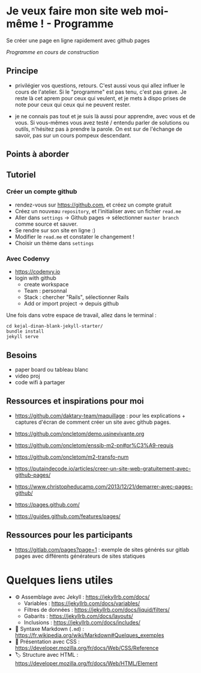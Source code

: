 # Je veux faire mon site web moi-même ! - Programme

Se créer une page en ligne rapidement avec github pages

*Programme en cours de construction*

## Principe

- privilégier vos questions, retours. C'est aussi vous qui allez influer le cours de l'atelier. Si le "programme" est pas tenu, c'est pas grave. Je reste là cet aprem pour ceux qui veulent, et je mets à dispo prises de note pour ceux qui ceux qui ne peuvent rester.

- je ne connais pas tout et je suis là aussi pour apprendre, avec vous et de vous. Si vous-mêmes vous avez testé / entendu parler de solutions ou outils, n'hésitez pas à prendre la parole. On est sur de l'échange de savoir, pas sur un cours pompeux descendant.

## Points à aborder

## Tutoriel

### Créer un compte github

- rendez-vous sur https://github.com, et créez un compte gratuit
- Créez un nouveau `repository`, et l'initialiser avec un fichier `read.me`
- Aller dans `settings` -> Github pages -> sélectionner `master branch` comme source et sauver.
- Se rendre sur son site en ligne :)
- Modifier le `read.me` et constater le changement !
- Choisir un thème dans `settings`

### Avec Codenvy

- https://codenvy.io
- login with github
  - create workspace
  - Team : personnal
  - Stack : chercher "Rails", sélectionner Rails
  - Add or import project -> depuis github

Une fois dans votre espace de travail, allez dans le terminal :
```
cd kejal-dinan-blank-jekyll-starter/
bundle install
jekyll serve
```



## Besoins
- paper board ou tableau blanc
- video proj
- code wifi à partager

## Ressources et inspirations pour moi
- https://github.com/daktary-team/maquillage : pour les explications + captures d'écran de comment créer un site avec github pages.
- https://github.com/oncletom/demo.usinevivante.org
- https://github.com/oncletom/enssib-m2-pn#pr%C3%A9-requis
- https://github.com/oncletom/m2-transfo-num

- https://putaindecode.io/articles/creer-un-site-web-gratuitement-avec-github-pages/
- https://www.christopheducamp.com/2013/12/21/demarrer-avec-pages-github/
- https://pages.github.com/
- https://guides.github.com/features/pages/

## Ressources pour les participants

- https://gitlab.com/pages?page=1 : exemple de sites générés sur gitlab pages avec différents générateurs de sites statiques


# Quelques liens utiles

- ⚙️ Assemblage avec Jekyll : https://jekyllrb.com/docs/
  - Variables : https://jekyllrb.com/docs/variables/
  - Filtres de données : https://jekyllrb.com/docs/liquid/filters/
  - Gabarits : https://jekyllrb.com/docs/layouts/
  - Inclusions : https://jekyllrb.com/docs/includes/
- 📝 Syntaxe Markdown (`.md`) : https://fr.wikipedia.org/wiki/Markdown#Quelques_exemples
- 🎨 Présentation avec CSS : https://developer.mozilla.org/fr/docs/Web/CSS/Reference
- 🏷 Structure avec HTML : https://developer.mozilla.org/fr/docs/Web/HTML/Element
